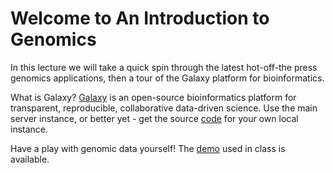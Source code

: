 # Welcome to An Introduction to Genomics



In this lecture we will take a quick spin through the latest hot-off-the press genomics applications, then a tour of the Galaxy platform for bioinformatics.

What is Galaxy? [Galaxy](https://usegalaxy.org/) is an open-source bioinformatics platform for transparent, reproducible, collaborative data-driven science. Use the main server instance, or better yet - get the source [code](https://github.com/galaxyproject/galaxy) for your own local instance.

Have a play with genomic data yourself! The [demo](https://usegalaxy.org/u/kvik/p/prabi-demo) used in class is available.

